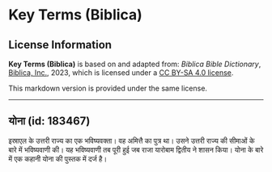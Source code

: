 # Key Terms (Biblica)

## License Information

**Key Terms (Biblica)** is based on and adapted from: _Biblica Bible Dictionary_, [Biblica, Inc.](https://www.biblica.com/), 2023, which is licensed under a [CC BY-SA 4.0 license](https://creativecommons.org/licenses/by-sa/4.0/legalcode.en).

This markdown version is provided under the same license.



--------------------------------

## योना (id: 183467)

इस्राएल के उत्तरी राज्य का एक भविष्यवक्ता। वह अमित्तै का पुत्र था। उसने उत्तरी राज्य की सीमाओं के बारे में भविष्यवाणी की। यह भविष्यवाणी तब पूरी हुई जब राजा यारोबाम द्वितीय ने शासन किया। योना के बारे में एक कहानी योना की पुस्तक में दर्ज है।


